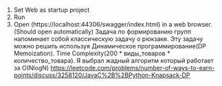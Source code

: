 1. Set Web as startup project
2. Run
3. Open (https://localhost:44306/swagger/index.html) in a web browser. (Should open automatically)
Задача по формированию групп напоминает собой классическую задачу о рюкзаке. Эту задачу можно решить используя Динамическое программирование(DP Memoization). Time Complexity(200 * виды_товаров * количество_товара). Я выбрал жадный алгоритм который работает за O(NlogN)
https://leetcode.com/problems/number-of-ways-to-earn-points/discuss/3258120/JavaC%2B%2BPython-Knapsack-DP
